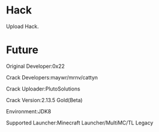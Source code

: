 # Hack
Upload Hack.
# Future
Original Developer:0x22

Crack Developers:maywr/mrnv/cattyn

Crack Uploader:PlutoSolutions

Crack Version:2.13.5 Gold(Beta)

Environment:JDK8

Supported Launcher:Minecraft Launcher/MultiMC/TL Legacy
